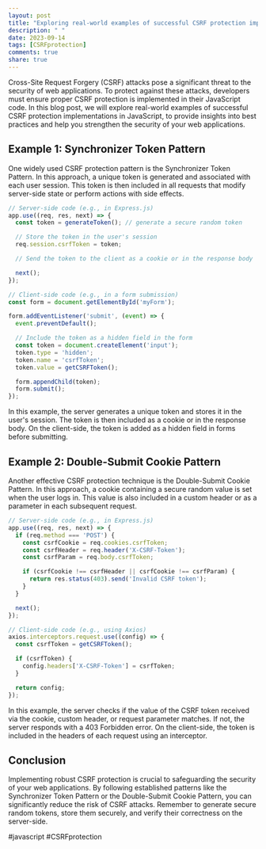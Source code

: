```yaml
---
layout: post
title: "Exploring real-world examples of successful CSRF protection implementations in JavaScript"
description: " "
date: 2023-09-14
tags: [CSRFprotection]
comments: true
share: true
---
```


Cross-Site Request Forgery (CSRF) attacks pose a significant threat to the security of web applications. To protect against these attacks, developers must ensure proper CSRF protection is implemented in their JavaScript code. In this blog post, we will explore real-world examples of successful CSRF protection implementations in JavaScript, to provide insights into best practices and help you strengthen the security of your web applications.

## Example 1: Synchronizer Token Pattern

One widely used CSRF protection pattern is the Synchronizer Token Pattern. In this approach, a unique token is generated and associated with each user session. This token is then included in all requests that modify server-side state or perform actions with side effects.

```javascript
// Server-side code (e.g., in Express.js)
app.use((req, res, next) => {
  const token = generateToken(); // generate a secure random token

  // Store the token in the user's session
  req.session.csrfToken = token;

  // Send the token to the client as a cookie or in the response body

  next();
});

// Client-side code (e.g., in a form submission)
const form = document.getElementById('myForm');

form.addEventListener('submit', (event) => {
  event.preventDefault();

  // Include the token as a hidden field in the form
  const token = document.createElement('input');
  token.type = 'hidden';
  token.name = 'csrfToken';
  token.value = getCSRFToken();

  form.appendChild(token);
  form.submit();
});
```

In this example, the server generates a unique token and stores it in the user's session. The token is then included as a cookie or in the response body. On the client-side, the token is added as a hidden field in forms before submitting.

## Example 2: Double-Submit Cookie Pattern

Another effective CSRF protection technique is the Double-Submit Cookie Pattern. In this approach, a cookie containing a secure random value is set when the user logs in. This value is also included in a custom header or as a parameter in each subsequent request.

```javascript
// Server-side code (e.g., in Express.js)
app.use((req, res, next) => {
  if (req.method === 'POST') {
    const csrfCookie = req.cookies.csrfToken;
    const csrfHeader = req.header('X-CSRF-Token');
    const csrfParam = req.body.csrfToken;

    if (csrfCookie !== csrfHeader || csrfCookie !== csrfParam) {
      return res.status(403).send('Invalid CSRF token');
    }
  }

  next();
});

// Client-side code (e.g., using Axios)
axios.interceptors.request.use((config) => {
  const csrfToken = getCSRFToken();

  if (csrfToken) {
    config.headers['X-CSRF-Token'] = csrfToken;
  }

  return config;
});
```

In this example, the server checks if the value of the CSRF token received via the cookie, custom header, or request parameter matches. If not, the server responds with a 403 Forbidden error. On the client-side, the token is included in the headers of each request using an interceptor.

## Conclusion

Implementing robust CSRF protection is crucial to safeguarding the security of your web applications. By following established patterns like the Synchronizer Token Pattern or the Double-Submit Cookie Pattern, you can significantly reduce the risk of CSRF attacks. Remember to generate secure random tokens, store them securely, and verify their correctness on the server-side.

#javascript #CSRFprotection